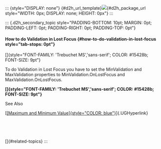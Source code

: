 ::: {style="DISPLAY: none"}
[](ms-xhelp:///?Id=d2h_url_template){#d2h_url_template}![](!package_url!){#d2h_package_url style="WIDTH: 0px; DISPLAY: none; HEIGHT: 0px"}
:::

::: {.d2h_secondary_topic style="PADDING-BOTTOM: 10pt; MARGIN: 0pt; PADDING-LEFT: 0pt; PADDING-RIGHT: 0pt; PADDING-TOP: 0pt"}
#### How to do Validation in Lost Focus {#how-to-do-validation-in-lost-focus style="tab-stops: 0pt"}

[]{style="FONT-FAMILY: 'Trebuchet MS','sans-serif'; COLOR: #15428b; FONT-SIZE: 9pt"} 

To do Validation in Lost Focus you have to set the MinValidation and MaxValidation properties to MinValidation.OnLostFocus and MaxValidation.OnLostFocus.

**[]{style="FONT-FAMILY: 'Trebuchet MS','sans-serif'; COLOR: #15428b; FONT-SIZE: 9pt"}** 

See Also

[[[Maximum and Minimum Value]{style="COLOR: blue"}](ms-xhelp:///?Id=9eef4133-7da3-4c17-a048-f5288af76744)]{.UGHyperlink}

 

 

[]{#related-topics}
:::
